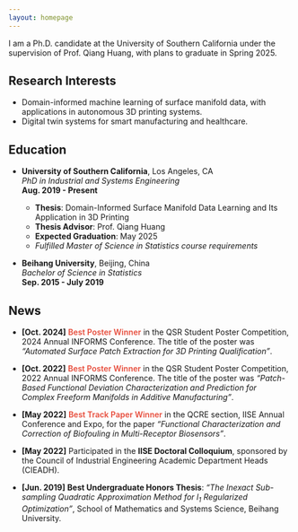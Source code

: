 ```yaml
---
layout: homepage
---
```


I am a Ph.D. candidate at the University of Southern California under the supervision of Prof. Qiang Huang, with plans to graduate in Spring 2025. 


## Research Interests

- Domain-informed machine learning of surface manifold data, with applications in autonomous 3D printing systems.
- Digital twin systems for smart manufacturing and healthcare. 

## Education

- **University of Southern California**, Los Angeles, CA  
  *PhD in Industrial and Systems Engineering*  
  **Aug. 2019 - Present**  
  - **Thesis**: Domain-Informed Surface Manifold Data Learning and Its Application in 3D Printing
  - **Thesis Advisor**: Prof. Qiang Huang
  - **Expected Graduation**: May 2025
  - *Fulfilled Master of Science in Statistics course requirements*

- **Beihang University**, Beijing, China  
  *Bachelor of Science in Statistics*  
  **Sep. 2015 - July 2019**

## News

- **[Oct. 2024]** **<strong style="color:#e74d3c; font-weight:600">Best Poster Winner</strong>** in the QSR Student Poster Competition, 2024 Annual INFORMS Conference. The title of the poster was *“Automated Surface Patch Extraction for 3D Printing Qualification”*.

- **[Oct. 2022]** **<strong style="color:#e74d3c; font-weight:600">Best Poster Winner</strong>** in the QSR Student Poster Competition, 2022 Annual INFORMS Conference. The title of the poster was *“Patch-Based Functional Deviation Characterization and Prediction for Complex Freeform Manifolds in Additive Manufacturing”*.

- **[May 2022]** **<strong style="color:#e74d3c; font-weight:600">Best Track Paper Winner</strong>** in the QCRE section, IISE Annual Conference and Expo, for the paper *“Functional Characterization and Correction of Biofouling in Multi-Receptor Biosensors”*.

- **[May 2022]** Participated in the **IISE Doctoral Colloquium**, sponsored by the Council of Industrial Engineering Academic Department Heads (CIEADH).

- **[Jun. 2019]** **Best Undergraduate Honors Thesis**: *“The Inexact Sub-sampling Quadratic Approximation Method for $l_1$ Regularized Optimization”*, School of Mathematics and Systems Science, Beihang University.

<!-- 
{% include_relative _includes/publications.md %}
-->
